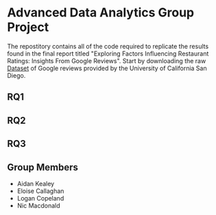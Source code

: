# Advanced Data Analytics Group Project

The repostitory contains all of the code required to replicate the results found in the final report titled "Exploring Factors Influencing Restaurant Ratings: Insights From Google Reviews". Start by downloading the raw [Dataset](https://datarepo.eng.ucsd.edu/mcauley_group/gdrive/googlelocal/) of Google reviews provided by the University of California San Diego.

## RQ1

## RQ2

## RQ3

## Group Members
* Aidan Kealey
* Eloise Callaghan
* Logan Copeland
* Nic Macdonald
